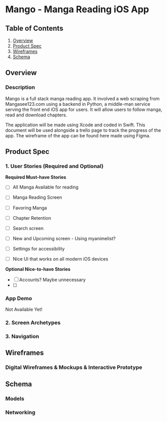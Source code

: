 # Mango - Manga Reading iOS App

## Table of Contents
1. [Overview](#Overview)
1. [Product Spec](#Product-Spec)
1. [Wireframes](#Wireframes)
2. [Schema](#Schema)

## Overview
### Description
Mango is a full stack manga reading app. It involved a web scraping from Mangasee123.com using a backend in Python, a middle-man service serving the front end iOS app for users. It will allow users to follow manga, read and download chapters.

The application will be made using Xcode and coded in Swift. This document will be used alongside a trello page to track the progress of the app. The wireframe of the app can be found here made using Figma.

## Product Spec

### 1. User Stories (Required and Optional)

**Required Must-have Stories**

- [ ] All Manga Available for reading
- [ ] Manga Reading Screen
- [ ] Favoring Manga
- [ ] Chapter Retention
- [ ] Search screen
- [ ] New and Upcoming screen - Using myanimelist?
- [ ] Settings for accessibility
- [ ] Nice UI that works on all modern iOS devices


**Optional Nice-to-have Stories**

- [ ] Accounts? Maybe unnecessary
- [ ] 
 
 ### App Demo
Not Available Yet!


### 2. Screen Archetypes



### 3. Navigation



## Wireframes
### Digital Wireframes & Mockups & Interactive Prototype


## Schema 
### Models
 
### Networking

